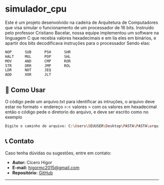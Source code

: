 # simulador_cpu

Este é um projeto desenvolvido na cadeira de Arquitetura de Computadores que visa simular o funcionamento de um processador de 16 bits.
Instruído pelo professor Cristiano Bacelar, nossa equipe implementou um software na linguagem C que recebia valores hexadecimais e em lia eles em binários, e apartir dos bits decodificava instruções para o processador
Sendo elas:
```bash
NOP      SUB      PSH      SHR
HALT     MUL      POP      SHL
MOV      AND      CMP      ROR
STR      ORR      JMP      ROL
LDR      NOT      JEQ
ADD      XOR      JLT
```

## 🚀 Como Usar

O código pede um arquivo.txt para identificar as intruções, o arquivo deve estar no formato < endereço >:< valores > com os valores em hexadecimal
então o código pede o diretorio do arquivo, e deve ser escrito como no exemplo
```bash
Digite o caminho do arquivo: C:\Users\SEUUSER\Desktop\PASTA\PASTA\arquivo.txt
```

## 📞 Contato

Caso tenha dúvidas ou sugestões, entre em contato:

- **Autor:** Cícero Higor  
- **E-mail:** higormc2015@gmail.com  
- **Repositório:** [GitHub](https://github.com/higormcarnauba)

---
